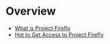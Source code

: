 # Overview

* [What is Project Firefly](overview/what_is.md)
* [Hot to Get Access to Project Firefly](overview/getting_access.md)
